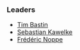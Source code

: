 ### Leaders
* [Tim Bastin](mailto:Tim.bastin@owasp.org)
* [Sebastian Kawelke](mailto:Sebastian.kawelke@owasp.org)
* [Frédéric Noppe](mailto:Frédéric.noppe@owasp.org)
